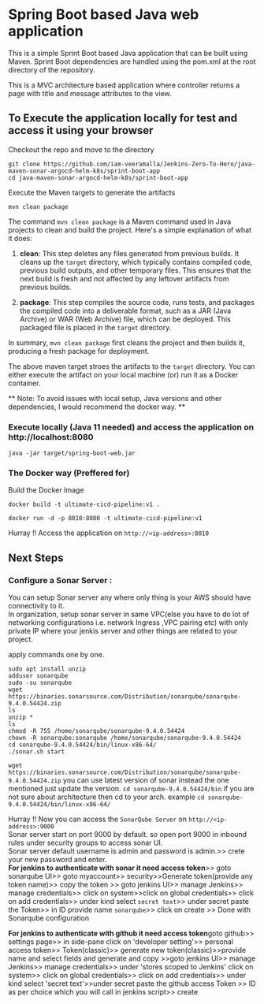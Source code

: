 # Spring Boot based Java web application
 
This is a simple Sprint Boot based Java application that can be built using Maven. Sprint Boot dependencies are handled using the pom.xml 
at the root directory of the repository.

This is a MVC architecture based application where controller returns a page with title and message attributes to the view.

## To Execute the application locally for test and access it using your browser

Checkout the repo and move to the directory

```
git clone https://github.com/iam-veeramalla/Jenkins-Zero-To-Hero/java-maven-sonar-argocd-helm-k8s/sprint-boot-app
cd java-maven-sonar-argocd-helm-k8s/sprint-boot-app
```

Execute the Maven targets to generate the artifacts

```
mvn clean package
```
The command `mvn clean package` is a Maven command used in Java projects to clean and build the project. Here's a simple explanation of what it does:

1. **clean**: This step deletes any files generated from previous builds. It cleans up the `target` directory, which typically contains compiled code, previous build outputs, and other temporary files. This ensures that the next build is fresh and not affected by any leftover artifacts from previous builds.

2. **package**: This step compiles the source code, runs tests, and packages the compiled code into a deliverable format, such as a JAR (Java Archive) or WAR (Web Archive) file, which can be deployed. This packaged file is placed in the `target` directory.

In summary, `mvn clean package` first cleans the project and then builds it, producing a fresh package for deployment.

The above maven target stroes the artifacts to the `target` directory. You can either execute the artifact on your local machine
(or) run it as a Docker container.

** Note: To avoid issues with local setup, Java versions and other dependencies, I would recommend the docker way. **


### Execute locally (Java 11 needed) and access the application on http://localhost:8080

```
java -jar target/spring-boot-web.jar
```

### The Docker way (Preffered for)

Build the Docker Image

```
docker build -t ultimate-cicd-pipeline:v1 .
```

```
docker run -d -p 8010:8080 -t ultimate-cicd-pipeline:v1
```

Hurray !! Access the application on `http://<ip-address>:8010`


## Next Steps

### Configure a Sonar Server :
You can setup Sonar server any where only thing is your AWS should have connectivity to it.<br/>
In organization, setup sonar server in same VPC(else you have to do lot of networking configurations i.e. network Ingress ,VPC pairing etc) with only private IP where your jenkis server and other things are related to your project. <br/>

apply commands one by one.
```
sudo apt install unzip
adduser sonarqube
sudo -su sonarqube
wget https://binaries.sonarsource.com/Distribution/sonarqube/sonarqube-9.4.0.54424.zip
ls
unzip *
ls
chmod -R 755 /home/sonarqube/sonarqube-9.4.0.54424
chown -R sonarqube:sonarqube /home/sonarqube/sonarqube-9.4.0.54424
cd sonarqube-9.4.0.54424/bin/linux-x86-64/
./sonar.sh start
```
`wget https://binaries.sonarsource.com/Distribution/sonarqube/sonarqube-9.4.0.54424.zip` you can use latest version of sonar instead the one mentioned just update the version.
`cd sonarqube-9.4.0.54424/bin` if you are not sure about architecture then cd to your arch. example `cd sonarqube-9.4.0.54424/bin/linux-x86-64/`

Hurray !! Now you can access the `SonarQube Server` on `http://<ip-address>:9000` <br/>
Sonar server start on port 9000 by default. so open port 9000 in inbound rules under security groups to access sonar UI.<br/>
Sonar server default username is admin and password is admin.>> crete your new password and enter.<br/>
**For jenkins to authenticate with sonar it need access token**>> goto sonarqube UI>> goto myaccount>> security>>Generate token(provide any token name)>> copy the token >> goto jenkins UI>> manage Jenkins>> manage credentials>> click on system>>click on global credentials>> click on add credentials>> under kind select `secret text`>> under secret paste the Token>> in ID provide name `sonarqube`>> click on create >> Done with Sonarqube configuration

**For jenkins to authenticate with github it need access token**goto github>> settings page>> in side-pane click on 'developer setting'>> personal access token>> Token(classic)>> generate new token(classic)>>provide name and select fields and generate and copy >>goto jenkins UI>> manage Jenkins>> manage credentials>> under 'stores scoped to Jenkins' click on system>> click on global credentials>> click on add credentials>> under kind select 'secret text'>>under secret paste the github access Token  >> ID as per choice which you will call in jenkins script>> create

